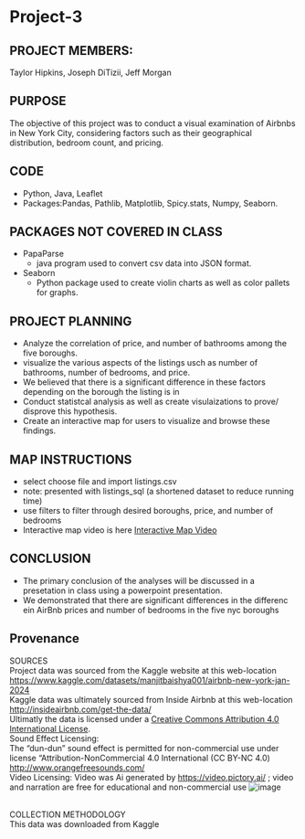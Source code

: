 # Project-3

## PROJECT MEMBERS:
Taylor Hipkins, Joseph DiTizii, Jeff Morgan

## PURPOSE 
The objective of this project was to conduct a visual examination of Airbnbs in New York City, considering factors such as their geographical distribution, bedroom count, and pricing.

##  CODE

- Python, Java, Leaflet 
- Packages:Pandas, Pathlib, Matplotlib, Spicy.stats, Numpy, Seaborn.

## PACKAGES NOT COVERED IN CLASS
- PapaParse
  - java program used to convert csv data into JSON format.
- Seaborn
  - Python package used to create violin charts as well as color pallets for graphs. 


## PROJECT PLANNING
- Analyze the correlation of price, and number of bathrooms among the five boroughs.
- visualize the various aspects of the listings usch as number of bathrooms, number of bedrooms, and price.
- We believed that there is a significant difference in these factors depending on the borough the listing is in
- Conduct statistcal analysis as well as create visulaizations to prove/ disprove this hypothesis.
- Create an interactive map for users to visualize and browse these findings.

## MAP INSTRUCTIONS
- select choose file and import listings.csv
- note: presented with listings_sql (a shortened dataset to reduce running time)
- use filters to filter through desired boroughs, price, and number of bedrooms
- Interactive map video is here [Interactive Map Video](https://www.youtube.com/watch?v=NYjR3mgtvCo) 


## CONCLUSION

 - The primary conclusion of the analyses will be discussed in a presetation in class using a powerpoint presentation.
 - We demonstrated that there are significant differences in the differenc ein AirBnb prices and number of bedrooms in the five nyc boroughs 

## Provenance
SOURCES <br>
<a/>
 Project data was sourced from the Kaggle website at this web-location https://www.kaggle.com/datasets/manjitbaishya001/airbnb-new-york-jan-2024
<br>
Kaggle data was ultimately sourced from Inside Airbnb at this web-location http://insideairbnb.com/get-the-data/
<br>
Ultimatly the data is licensed under a [Creative Commons Attribution 4.0 International License](https://creativecommons.org/licenses/by/4.0/).
<br>
Sound Effect Licensing:    
The “dun-dun” sound effect is permitted for non-commercial use under	  
license “Attribution-NonCommercial 4.0 International (CC BY-NC 4.0) http://www.orangefreesounds.com/ 
<br/>
Video Licensing:
Video was Ai generated by https://video.pictory.ai/ ; video and narration are free      	for educational and non-commercial use
![image](https://github.com/taylorhipkins/Project-3/assets/146994261/77c2b981-b974-413c-b5f4-c5389d18f704)

<br>
COLLECTION METHODOLOGY
<br>
This data was downloaded from Kaggle

